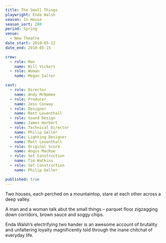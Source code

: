 ```yaml
---
title: The Small Things
playwright: Enda Walsh
season: In House
season_sort: 280
period: Spring
venue:
  - New Theatre
date_start: 2010-05-12
date_end: 2010-05-15

crew:
  - role: Man
    name: Will Vickers
  - role: Woman
    name: Megan Salter

cast:
  - role: Director
    name: Andy McNamee
  - role: Producer
    name: Jess Conway
  - role: Designer
    name: Matt Leventhall
  - role: Sound Design
    name: James Herbert
  - role: Technical Director
    name: Philip Geller
  - role: Lighting Designer
    name: Matt Leventhall
  - role: Original Score
    name: Angus MacRae
  - role: Set Construction
    name: Tim Watkins
  - role: Set Construction
    name: Philip Geller

published: true
---
```


Two houses, each perched on a mountaintop, stare at each other across a deep valley.

A man and a woman talk abut the small things – parquet floor zigzagging down corridors, brown sauce and soggy chips.

Enda Walsh’s electrifying two hander is an awesome account of brutality and unfaltering loyalty magnificently told through the inane chitchat of everyday life.
